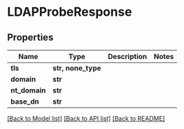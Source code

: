 # LDAPProbeResponse


## Properties

Name | Type | Description | Notes
------------ | ------------- | ------------- | -------------
**tls** | **str, none_type** |  | 
**domain** | **str** |  | 
**nt_domain** | **str** |  | 
**base_dn** | **str** |  | 

[[Back to Model list]](../#documentation-for-models) [[Back to API list]](../#documentation-for-api-endpoints) [[Back to README]](../)


